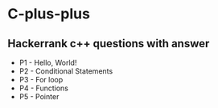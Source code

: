 # C-plus-plus
## Hackerrank c++ questions with answer

- P1 - Hello, World!
- P2 - Conditional Statements
- P3 - For loop
- P4 - Functions
- P5 - Pointer